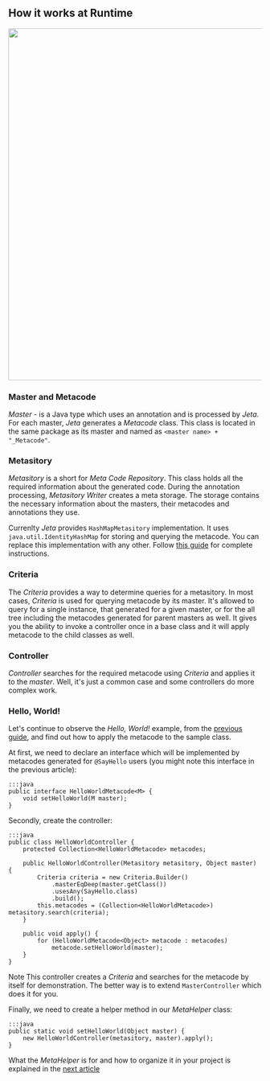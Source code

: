 <div class="page-header">
  <h2>How it works at Runtime</h2>
</div>

<img src="/static/images/at_runtime.png" width="700px"/>

### Master and Metacode
*Master* - is a Java type which uses an annotation and is processed by *Jeta*. For each master, *Jeta* generates a *Metacode* class. This class is located in the same package as its master and named as `<master name> + "_Metacode"`.

### Metasitory
*Metasitory* is a short for *Meta Code Repository*. This class holds all the required information about the generated code. During the annotation processing, *Metasitory Writer* creates a meta storage. The storage contains the necessary information about the masters, their metacodes and annotations they use.

Currenlty *Jeta* provides `HashMapMetasitory` implementation. It uses `java.util.IdentityHashMap` for storing and querying the metacode. You can replace this implementation with any other. Follow [this guide](/guide/custom-metasitory.html) for complete instructions.

### Criteria
The *Criteria* provides a way to determine queries for a metasitory. In most cases, *Criteria* is used for querying metacode by its master. It's allowed to query for a single instance, that generated for a given master, or for the all tree including the metacodes generated for parent masters as well. It gives you the ability to invoke a controller once in a base class and it will apply metacode to the child classes as well.

### Controller
*Controller* searches for the required metacode using *Criteria* and applies it to the *master*. Well, it's just a common case and some controllers do more complex work.

### Hello, World!
Let's continue to observe the *Hello, World!* example, from the [previous guide](/guide/code-generating.html), and find out how to apply the metacode to the sample class.

At first, we need to declare an interface which will be implemented by metacodes generated for `@SayHello` users (you might note this interface in the previous article):

    :::java
    public interface HelloWorldMetacode<M> {
        void setHelloWorld(M master);
    }

Secondly, create the controller:

    :::java
    public class HelloWorldController {
        protected Collection<HelloWorldMetacode> metacodes;

        public HelloWorldController(Metasitory metasitory, Object master) {
            Criteria criteria = new Criteria.Builder()
                .masterEqDeep(master.getClass())
                .usesAny(SayHello.class)
                .build();
            this.metacodes = (Collection<HelloWorldMetacode>) metasitory.search(criteria);
        }

        public void apply() {
            for (HelloWorldMetacode<Object> metacode : metacodes)
                metacode.setHelloWorld(master);
        }
    }

<span class="label label-info">Note</span> This controller creates a *Criteria* and searches for the metacode by itself for demonstration. The better way is to extend `MasterController` which does it for you.

Finally, we need to create a helper method in our *MetaHelper* class:

    :::java
    public static void setHelloWorld(Object master) {
        new HelloWorldController(metasitory, master).apply();
    }

What the *MetaHelper* is for and how to organize it in your project is explained in the [next article](/guide/meta-helper.html)

